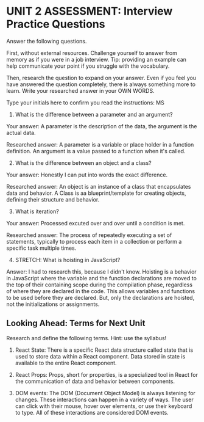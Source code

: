 # UNIT 2 ASSESSMENT: Interview Practice Questions

Answer the following questions.

First, without external resources. Challenge yourself to answer from memory as if you were in a job interview. Tip: providing an example can help communicate your point if you struggle with the vocabulary.

Then, research the question to expand on your answer. Even if you feel you have answered the question completely, there is always something more to learn. Write your researched answer in your OWN WORDS.

Type your initials here to confirm you read the instructions: MS

1. What is the difference between a parameter and an argument?

Your answer: A parameter is the description of the data, the argument is the actual data.

Researched answer: A parameter is a variable or place holder in a function definition.
An argument is a value passed to a function when it's called.

2. What is the difference between an object and a class?

Your answer: Honestly I can put into words the exact difference.

Researched answer: An object is an instance of a class that encapsulates data and behavior.
A Class is aa blueprint/template for creating objects, defining their structure and behavior.

3. What is iteration?

Your answer: Processed excuted over and over until a condition is met.

Researched answer: The process of repeatedly executing a set of statements, typically to process each item in a collection or perform a specific task multiple times.

4. STRETCH: What is hoisting in JavaScript? 

Answer: I had to research this, because I didn't know. Hoisting is a behavior in JavaScript where the variable and the function declarations are moved to the top of their containing scope during the compilation phase, regardless of where they are declared in the code. This allows variables and functions to be used before they are declared. But, only the declarations are hoisted, not the initializations or assignments.

## Looking Ahead: Terms for Next Unit

Research and define the following terms. Hint: use the syllabus!

1. React State: There is a specific React data structure called state that is used to store data within a React component. Data stored in state is available to the entire React component.

2. React Props: Props, short for properties, is a specialized tool in React for the communication of data and behavior between components.

3. DOM events: The DOM (Document Object Model) is always listening for changes.  These interactions can happen in a variety of ways. The user can click with their mouse, hover over elements, or use their keyboard to type. All of these interactions are considered DOM events.
